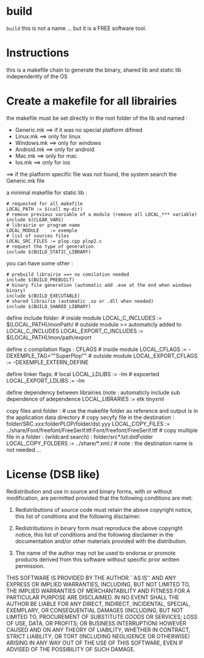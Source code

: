 build
====

`build` this is not a name ... but it is a FREE software tool.

Instructions
============

this is a makefile chain to generate the binary, shared lib and static lib independently of the OS

Create a makefile for all librairies
====================================

the makefile must be set directly in the root folder of the lib and named :
  * Generic.mk ==> if it was no special platform difined
  * Linux.mk ==> only for linux
  * Windows.mk ==> only for windows
  * Android.mk ==> only for android
  * Mac.mk ==> only for mac
  * Ios.mk ==> only for ios

==> if the platform specific file was not found, the system search the Generic.mk file


a minimal makefile for static lib :

	# requested for all makefile
	LOCAL_PATH := $(call my-dir)
	# remove previous variable of a module (remove all LOCAL_*** variable)
	include $(CLEAR_VARS)
	# librairie or program name
	LOCAL_MODULE    := exemple
	# list of sources files
	LOCAL_SRC_FILES := plop.cpp plop2.c
	# request the type of generation
	include $(BUILD_STATIC_LIBRARY)

you can have some other :

	# prebuild librairie ==> no comilation needed
	include $(BUILD_PREBUILT)
	# binary file generation (automatic add .exe at the end when windows binary)
	include $(BUILD_EXECUTABLE)
	# shared librairie (automatic .so or .dll when needed)
	include $(BUILD_SHARED_LIBRARY)


define include folder:
	# inside module
	LOCAL_C_INCLUDES := $(LOCAL_PATH)/monPath/
	# outside module >> automaticly added to LOCAL_C_INCLUDES
	LOCAL_EXPORT_C_INCLUDES := $(LOCAL_PATH)/mon/path/export

define c compilation flags : CFLAGS
	# inside module
	LOCAL_CFLAGS := -DEXEMPLE_TAG="\"SuperPlop\""
	# outside module
	LOCAL_EXPORT_CFLAGS := -DEXEMPLE_EXTERN_DEFINE

define linker flags:
	# local
	LOCAL_LDLIBS := -lm
	# expoerted
	LOCAL_EXPORT_LDLIBS := -lm

define dependency between librairies (note : automaticly include sub dependence of adependence
	LOCAL_LIBRARIES := etk tinyxml

copy files and folder :
	# use the makefile folder as reference and output is in the application data directory
	# copy secyfy file in the destination : folder/SRC.xxx:folderPLOP/folder/dst.yyy
	LOCAL_COPY_FILES := ../share/Font/freefont/FreeSerif.ttf:Font/freefont/FreeSerif.ttf
	# copy multiple file in a folder : (wildcard search) : folder/src*.txt:dstFolder
	LOCAL_COPY_FOLDERS := ../share/*.xml:/
	# note : the destination name is not needed ...

License (DSB like)
==================

Redistribution and use in source and binary forms, with or without
modification, are permitted provided that the following conditions
are met:

  1. Redistributions of source code must retain the above copyright
     notice, this list of conditions and the following disclaimer.

  2. Redistributions in binary form must reproduce the above copyright
     notice, this list of conditions and the following disclaimer in
     the documentation and/or other materials provided with the
     distribution.

  3. The name of the author may not be used to endorse or promote
     products derived from this software without specific prior
     written permission.

THIS SOFTWARE IS PROVIDED BY THE AUTHOR ``AS IS'' AND ANY EXPRESS OR
IMPLIED WARRANTIES, INCLUDING, BUT NOT LIMITED TO, THE IMPLIED
WARRANTIES OF MERCHANTABILITY AND FITNESS FOR A PARTICULAR PURPOSE
ARE DISCLAIMED. IN NO EVENT SHALL THE AUTHOR BE LIABLE FOR ANY DIRECT,
INDIRECT, INCIDENTAL, SPECIAL, EXEMPLARY, OR CONSEQUENTIAL DAMAGES
(INCLUDING, BUT NOT LIMITED TO, PROCUREMENT OF SUBSTITUTE GOODS OR
SERVICES; LOSS OF USE, DATA, OR PROFITS; OR BUSINESS INTERRUPTION)
HOWEVER CAUSED AND ON ANY THEORY OF LIABILITY, WHETHER IN CONTRACT,
STRICT LIABILITY, OR TORT (INCLUDING NEGLIGENCE OR OTHERWISE) ARISING
IN ANY WAY OUT OF THE USE OF THIS SOFTWARE, EVEN IF ADVISED OF THE
POSSIBILITY OF SUCH DAMAGE.
